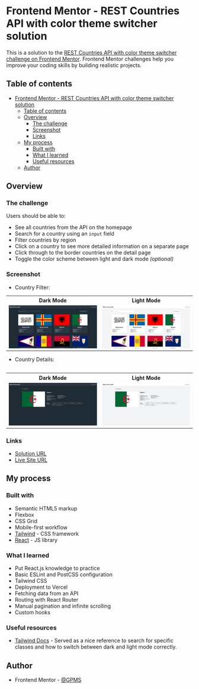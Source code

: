 # Frontend Mentor - REST Countries API with color theme switcher solution

This is a solution to the [REST Countries API with color theme switcher challenge on Frontend Mentor](https://www.frontendmentor.io/challenges/rest-countries-api-with-color-theme-switcher-5cacc469fec04111f7b848ca). Frontend Mentor challenges help you improve your coding skills by building realistic projects.

## Table of contents

- [Frontend Mentor - REST Countries API with color theme switcher solution](#frontend-mentor---rest-countries-api-with-color-theme-switcher-solution)
  - [Table of contents](#table-of-contents)
  - [Overview](#overview)
    - [The challenge](#the-challenge)
    - [Screenshot](#screenshot)
    - [Links](#links)
  - [My process](#my-process)
    - [Built with](#built-with)
    - [What I learned](#what-i-learned)
    - [Useful resources](#useful-resources)
  - [Author](#author)

## Overview

### The challenge

Users should be able to:

-   See all countries from the API on the homepage
-   Search for a country using an `input` field
-   Filter countries by region
-   Click on a country to see more detailed information on a separate page
-   Click through to the border countries on the detail page
-   Toggle the color scheme between light and dark mode _(optional)_

### Screenshot

-   Country Filter:

<table>
<tr>
  <th>Dark Mode</th>
  <th>Light Mode</th>
</tr>
<tr>
  <td><img src="./img/filter-dark.png"></td>
  <td><img src="./img/filter-light.png"></td>
</tr>
<table>

-   Country Details:

<table>
<tr>
  <th>Dark Mode</th>
  <th>Light Mode</th>
</tr>
<tr>
  <td><img src="./img/details-dark.png"></td>
  <td><img src="./img/details-light.png"></td>
</tr>
<table>

### Links

-   [Solution URL](https://www.frontendmentor.io/solutions/countries-rest-api-challenge-POej-yzEZU)
-   [Live Site URL](https://countries-rest-api-challenge-eight.vercel.app/)

## My process

### Built with

-   Semantic HTML5 markup
-   Flexbox
-   CSS Grid
-   Mobile-first workflow
-   [Tailwind](https://tailwindcss.com/) - CSS framework
-   [React](https://reactjs.org/) - JS library

### What I learned

-   Put React.js knowledge to practice
-   Basic ESLint and PostCSS configuration
-   Tailwind CSS
-   Deployment to Vercel
-   Fetching data from an API
-   Routing with React Router
-   Manual pagination and infinite scrolling
-   Custom hooks

### Useful resources

-   [Tailwind Docs](https://tailwindcss.com/docs/installation) - Served as a nice reference to search for specific classes and how to switch between dark and light mode correctly.

## Author

-   Frontend Mentor - [@GPMS](https://www.frontendmentor.io/profile/GPMS)
